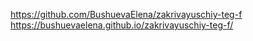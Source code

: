 https://github.com/BushuevaElena/zakrivayuschiy-teg-f
https://bushuevaelena.github.io/zakrivayuschiy-teg-f/
